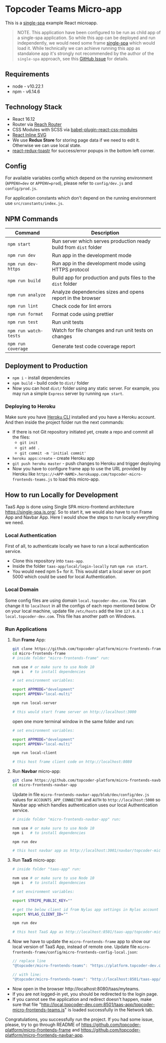 # Topcoder Teams Micro-app

This is a [single-spa](https://single-spa.js.org/) example React microapp.

> NOTE. This application have been configured to be run as child app of a single-spa application. So while this app can be deployed and run independently, we would need some frame [single-spa](https://single-spa.js.org/) which would load it. While technically we can achieve running this app as standalone app it's strongly not recommended by the author of the `single-spa` approach, see this [GitHub Issue](https://github.com/single-spa/single-spa/issues/640) for details.

## Requirements

- node - v10.22.1
- npm - v6.14.6

## Technology Stack

- React 16.12
- Router via [Reach Router](https://reach.tech/router/)
- CSS Modules with SCSS via [babel-plugin-react-css-modules](https://github.com/gajus/babel-plugin-react-css-modules)
- [React Inline SVG](https://github.com/airbnb/babel-plugin-inline-react-svg)
- We use **Redux Store** for storing page data if we need to edit it. Otherwise we can use local state.
- [react-redux-toastr](https://www.npmjs.com/package/react-redux-toastr) for success/error popups in the bottom left corner.

## Config

For available variables config which depend on the running environment (`APPENV=dev` or `APPENV=prod`), please refer to `config/dev.js` and `config/prod.js`.

For application constants which don't depend on the running environment use `src/constants/index.js`.

## NPM Commands

| Command               | Description                                                       |
| --------------------- | ----------------------------------------------------------------- |
| `npm start`           | Run server which serves production ready build from `dist` folder |
| `npm run dev`         | Run app in the development mode                                   |
| `npm run dev-https`   | Run app in the development mode using HTTPS protocol              |
| `npm run build`       | Build app for production and puts files to the `dist` folder      |
| `npm run analyze`     | Analyze dependencies sizes and opens report in the browser        |
| `npm run lint`        | Check code for lint errors                                        |
| `npm run format`      | Format code using prettier                                        |
| `npm run test`        | Run unit tests                                                    |
| `npm run watch-tests` | Watch for file changes and run unit tests on changes              |
| `npm run coverage`    | Generate test code coverage report                                |

## Deployment to Production

- `npm i` - install dependencies
- `npm build` - build code to `dist/` folder
- Now you can host `dist/` folder using any static server. For example, you may run a simple `Express` server by running `npm start`.

### Deploying to Heroku

Make sure you have [Heroku CLI](https://devcenter.heroku.com/articles/heroku-cli) installed and you have a Heroku account. And then inside the project folder run the next commands:

- If there is not Git repository initiated yet, create a repo and commit all the files:
  - `git init`
  - `git add .`
  - `git commit -m 'initial commit'`
- `heroku apps:create` - create Heroku app
- `git push heroku master` - push changes to Heroku and trigger deploying
- Now you have to configure frame app to use the URL provided by Heroku like `https://<APP-NAME>.herokuapp.com/topcoder-micro-frontends-teams.js` to load this micro-app.

## How to run Locally for Development

TaaS App is done using Single SPA micro-frontend architecture https://single-spa.js.org/. So to start it, we would also have to run Frame App and Navbar App. Here I would show the steps to run locally everything we need.

### Local Authentication

First of all, to authenticate locally we have to run a local authentication service.

- Clone this repository into `taas-app`.
- Inside the folder `taas-app/local/login-locally` run `npm run start`.
- You would need npm 5+ for it. This would start a local sever on port 5000 which could be used for local Authentication.

### Local Domain

Some config files are using domain `local.topcoder-dev.com`. You can change it to `localhost` in all the configs of each repo mentioned below. Or on your local machine, update file `/etc/hosts` add the line `127.0.0.1 local.topcoder-dev.com`. This file has another path on Windows.

### Run Applications

1. Run **Frame** App:

   ```sh
   git clone https://github.com/topcoder-platform/micro-frontends-frame.git
   cd micro-frontends-frame
   # inside folder "micro-frontends-frame" run:

   nvm use # or make sure to use Node 10
   npm i   # to install dependencies

   # set environment variables:

   export APPMODE="development"
   export APPENV="local-multi"

   npm run local-server

   # this would start frame server on http://localhost:3000
   ```

   open one more terminal window in the same folder and run:

   ```sh
   # set environment variables:

   export APPMODE="development"
   export APPENV="local-multi"

   npm run local-client

   # this host frame client code on http://localhost:8080
   ```

2. Run **Navbar** micro-app:

   ```sh
   git clone https://github.com/topcoder-platform/micro-frontends-navbar-app.git
   cd micro-frontends-navbar-app
   ```

   Update in file `micro-frontends-navbar-app/blob/dev/config/dev.js` values for `ACCOUNTS_APP_CONNECTOR` and `AUTH` to `http://localhost:5000` so Navbar app which handles authentication uses our local Authentication service.

   ```sh
   # inside folder "micro-frontends-navbar-app" run:

   nvm use # or make sure to use Node 10
   npm i   # to install dependencies

   npm run dev

   # this host navbar app as http://localhost:3001/navbar/topcoder-micro-frontends-navbar-app.js
   ```

3. Run **TaaS** micro-app:

   ```sh
   # inside folder "taas-app" run:

   nvm use # or make sure to use Node 10
   npm i   # to install dependencies

   # set environment variables:

   export STRIPE_PUBLIC_KEY=""

   # get the below client id from Nylas app settings in Nylas account
   export NYLAS_CLIENT_ID=""

   npm run dev

   # this host TaaS App as http://localhost:8501/taas-app/topcoder-micro-frontends-teams.js
   ```

4. Now we have to update the `micro-frontends-frame` app to show our local version of TaaS App, instead of remote one. Update file `micro-frontends-frame/config/micro-frontends-config-local.json`:

   ```js
   // replace line
   "@topcoder/micro-frontends-teams": "https://platform.topcoder-dev.com/taas-app/topcoder-micro-frontends-teams.js",

   // with line:
   "@topcoder/micro-frontends-teams": "http://localhost:8501/taas-app/topcoder-micro-frontends-teams.js",
   ```

- Now open in the browser http://localhost:8080/taas/myteams.
- If you are not logged-in yet, you should be redirected to the login page.
- If you cannot see the application and redirect doesn't happen, make sure that file "http://local.topcoder-dev.com:8501/taas-app/topcoder-micro-frontends-teams.js" is loaded successfully in the Network tab.

Congratulations, you successfully run the project. If you had some issue, please, try to go through README of https://github.com/topcoder-platform/micro-frontends-frame and https://github.com/topcoder-platform/micro-frontends-navbar-app.
